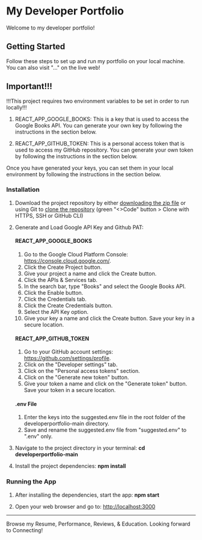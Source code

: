 # My Developer Portfolio

Welcome to my developer portfolio!

## Getting Started

Follow these steps to set up and run my portfolio on your local machine. You can also visit "..." on the live web!

## Important!!!
!!!This project requires two environment variables to be set in order to run locally!!!

1. REACT_APP_GOOGLE_BOOKS: This is a key that is used to access the Google Books API. You can generate your own key by following the instructions in the section below.

2. REACT_APP_GITHUB_TOKEN: This is a personal access token that is used to access my GitHub repository. You can generate your own token by following the instructions in the section below.

Once you have generated your keys, you can set them in your local environment by following the instructions in the section below.


### Installation

1. Download the project repository by either [downloading the zip file](https://github.com/theresa-whynot/developerportfolio/archive/main.zip) or using Git to [clone the repository](https://github.com/theresa-whynot/developerportfolio.git) (green "<>Code" button > Clone with HTTPS, SSH or GitHub CLI)
2. Generate and Load Google API Key and Github PAT:

   #### REACT_APP_GOOGLE_BOOKS
   1. Go to the Google Cloud Platform Console: https://console.cloud.google.com/.
   2. Click the Create Project button.
   3. Give your project a name and click the Create button.
   4. Click the APIs & Services tab.
   5. In the search bar, type "Books" and select the Google Books API.
   6. Click the Enable button.
   7. Click the Credentials tab.
   8. Click the Create Credentials button.
   9. Select the API Key option.
   10. Give your key a name and click the Create button. Save your key in a secure location.

   #### REACT_APP_GITHUB_TOKEN
   1. Go to your GitHub account settings: https://github.com/settings/profile.
   2. Click on the "Developer settings" tab.
   3. Click on the "Personal access tokens" section.
   4. Click on the "Generate new token" button.
   5. Give your token a name and click on the "Generate token" button. Save your token in a secure location.

   #### .env File
   1. Enter the keys into the suggested.env file in the root folder of the developerportfolio-main directory.
   2. Save and rename the suggested.env file from "suggested.env" to ".env" only.

3. Navigate to the project directory in your terminal: **cd developerportfolio-main**
4. Install the project dependencies: **npm install**
   
### Running the App

1. After installing the dependencies, start the app: **npm start**
   
2. Open your web browser and go to: [http://localhost:3000](http://localhost:3000)

---

Browse my Resume, Performance, Reviews, & Education. Looking forward to Connecting!

